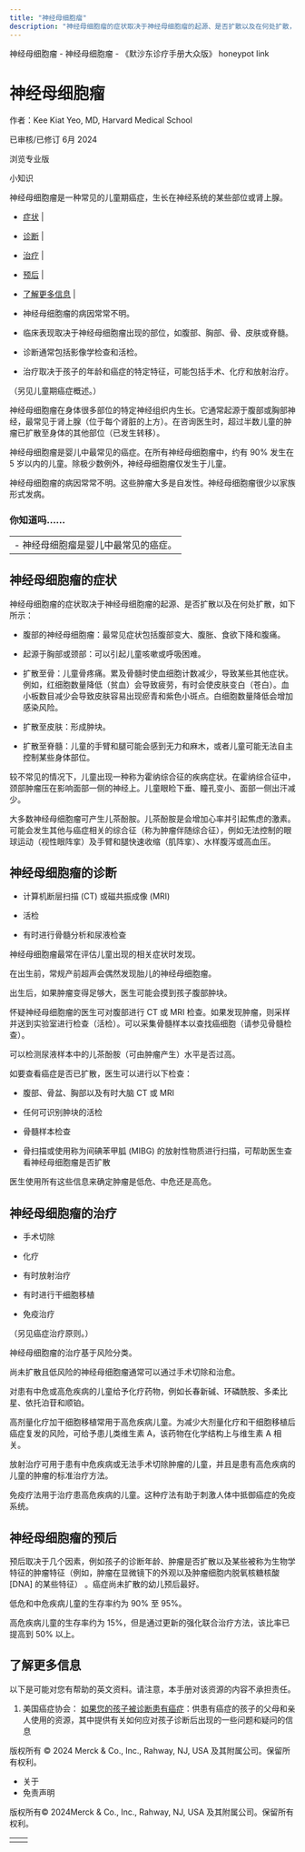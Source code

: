 ```yaml
---
title: "神经母细胞瘤"
description: "神经母细胞瘤的症状取决于神经母细胞瘤的起源、是否扩散以及在何处扩散，如下所示："
---
```


﻿神经母细胞瘤 \- 神经母细胞瘤 \- 《默沙东诊疗手册大众版》 honeypot link

# 神经母细胞瘤

作者：Kee Kiat Yeo, MD, Harvard Medical School

已审核/已修订 6月 2024

浏览专业版

小知识

神经母细胞瘤是一种常见的儿童期癌症，生长在神经系统的某些部位或肾上腺。

- [症状](#症状_v822704_zh) \|
- [诊断](#诊断_v822719_zh) \|
- [治疗](#治疗_v26517018_zh) \|
- [预后](#预后_v822723_zh) \|
- [了解更多信息](#了解更多信息_v54152489_zh) \|

- 神经母细胞瘤的病因常常不明。

- 临床表现取决于神经母细胞瘤出现的部位，如腹部、胸部、骨、皮肤或脊髓。

- 诊断通常包括影像学检查和活检。

- 治疗取决于孩子的年龄和癌症的特定特征，可能包括手术、化疗和放射治疗。


（另见儿童期癌症概述。）

神经母细胞瘤在身体很多部位的特定神经组织内生长。它通常起源于腹部或胸部神经，最常见于肾上腺（位于每个肾脏的上方）。在咨询医生时，超过半数儿童的肿瘤已扩散至身体的其他部位（已发生转移）。

神经母细胞瘤是婴儿中最常见的癌症。在所有神经母细胞瘤中，约有 90% 发生在 5 岁以内的儿童。除极少数例外，神经母细胞瘤仅发生于儿童。

神经母细胞瘤的病因常常不明。这些肿瘤大多是自发性。神经母细胞瘤很少以家族形式发病。

### 你知道吗……

|     |
| --- |
| - 神经母细胞瘤是婴儿中最常见的癌症。 |

## 神经母细胞瘤的症状

神经母细胞瘤的症状取决于神经母细胞瘤的起源、是否扩散以及在何处扩散，如下所示：

- 腹部的神经母细胞瘤：最常见症状包括腹部变大、腹胀、食欲下降和腹痛。

- 起源于胸部或颈部：可以引起儿童咳嗽或呼吸困难。

- 扩散至骨：儿童骨疼痛。累及骨髓时使血细胞计数减少，导致某些其他症状。例如，红细胞数量降低（贫血）会导致疲劳，有时会使皮肤变白（苍白）。血小板数目减少会导致皮肤容易出现瘀青和紫色小斑点。白细胞数量降低会增加感染风险。

- 扩散至皮肤：形成肿块。

- 扩散至脊髓：儿童的手臂和腿可能会感到无力和麻木，或者儿童可能无法自主控制某些身体部位。


较不常见的情况下，儿童出现一种称为霍纳综合征的疾病症状。在霍纳综合征中，颈部肿瘤压在影响面部一侧的神经上。儿童眼睑下垂、瞳孔变小、面部一侧出汗减少。

大多数神经母细胞瘤可产生儿茶酚胺。儿茶酚胺是会增加心率并引起焦虑的激素。可能会发生其他与癌症相关的综合征（称为肿瘤伴随综合征），例如无法控制的眼球运动（视性眼阵挛）及手臂和腿快速收缩（肌阵挛）、水样腹泻或高血压。

## 神经母细胞瘤的诊断

- 计算机断层扫描 (CT) 或磁共振成像 (MRI)

- 活检

- 有时进行骨髓分析和尿液检查


神经母细胞瘤最常在评估儿童出现的相关症状时发现。

在出生前，常规产前超声会偶然发现胎儿的神经母细胞瘤。

出生后，如果肿瘤变得足够大，医生可能会摸到孩子腹部肿块。

怀疑神经母细胞瘤的医生可对腹部进行 CT 或 MRI 检查。如果发现肿瘤，则采样并送到实验室进行检查（活检）。可以采集骨髓样本以查找癌细胞（请参见骨髓检查）。

可以检测尿液样本中的儿茶酚胺（可由肿瘤产生）水平是否过高。

如要查看癌症是否已扩散，医生可以进行以下检查：

- 腹部、骨盆、胸部以及有时大脑 CT 或 MRI

- 任何可识别肿块的活检

- 骨髓样本检查

- 骨扫描或使用称为间碘苯甲胍 (MIBG) 的放射性物质进行扫描，可帮助医生查看神经母细胞瘤是否扩散


医生使用所有这些信息来确定肿瘤是低危、中危还是高危。

## 神经母细胞瘤的治疗

- 手术切除

- 化疗

- 有时放射治疗

- 有时进行干细胞移植

- 免疫治疗


（另见癌症治疗原则。）

神经母细胞瘤的治疗基于风险分类。

尚未扩散且低风险的神经母细胞瘤通常可以通过手术切除和治愈。

对患有中危或高危疾病的儿童给予化疗药物，例如长春新碱、环磷酰胺、多柔比星、依托泊苷和顺铂。

高剂量化疗加干细胞移植常用于高危疾病儿童。为减少大剂量化疗和干细胞移植后癌症复发的风险，可给予患儿类维生素 A，该药物在化学结构上与维生素 A 相关。

放射治疗可用于患有中危疾病或无法手术切除肿瘤的儿童，并且是患有高危疾病的儿童的肿瘤的标准治疗方法。

免疫疗法用于治疗患高危疾病的儿童。这种疗法有助于刺激人体中抵御癌症的免疫系统。

## 神经母细胞瘤的预后

预后取决于几个因素，例如孩子的诊断年龄、肿瘤是否扩散以及某些被称为生物学特征的肿瘤特征（例如，肿瘤在显微镜下的外观以及肿瘤细胞内脱氧核糖核酸 \[DNA\] 的某些特征） 。癌症尚未扩散的幼儿预后最好。

低危和中危疾病儿童的生存率约为 90% 至 95%。

高危疾病儿童的生存率约为 15%，但是通过更新的强化联合治疗方法，该比率已提高到 50% 以上。

## 了解更多信息

以下是可能对您有帮助的英文资料。请注意，本手册对该资源的内容不承担责任。

1. 美国癌症协会： [如果您的孩子被诊断患有癌症](https://www.cancer.org/treatment/children-and-cancer/when-your-child-has-cancer/after-diagnosis.html)：供患有癌症的孩子的父母和亲人使用的资源，其中提供有关如何应对孩子诊断后出现的一些问题和疑问的信息




版权所有 © 2024
Merck & Co., Inc., Rahway, NJ, USA 及其附属公司。保留所有权利。

- 关于
- 免责声明

版权所有© 2024Merck & Co., Inc., Rahway, NJ, USA 及其附属公司。保留所有权利。

|     |     |
| --- | --- |
|  |  |